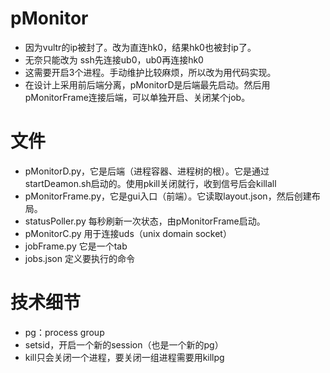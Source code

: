 # pMonitor
+ 因为vultr的ip被封了。改为直连hk0，结果hk0也被封ip了。
+ 无奈只能改为 ssh先连接ub0，ub0再连接hk0
+ 这需要开启3个进程。手动维护比较麻烦，所以改为用代码实现。
+ 在设计上采用前后端分离，pMonitorD是后端最先启动。然后用pMonitorFrame连接后端，可以单独开启、关闭某个job。

# 文件
+ pMonitorD.py，它是后端（进程容器、进程树的根）。它是通过startDeamon.sh启动的。使用pkill关闭就行，收到信号后会killall
+ pMonitorFrame.py，它是gui入口（前端）。它读取layout.json，然后创建布局。
+ statusPoller.py 每秒刷新一次状态，由pMonitorFrame启动。
+ pMonitorC.py 用于连接uds（unix domain socket）
+ jobFrame.py 它是一个tab
+ jobs.json 定义要执行的命令


# 技术细节
+ pg：process group
+ setsid，开启一个新的session（也是一个新的pg）
+ kill只会关闭一个进程，要关闭一组进程需要用killpg
